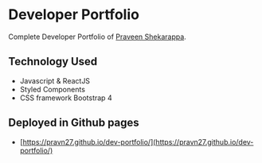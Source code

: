 # Developer Portfolio

Complete Developer Portfolio of [Praveen Shekarappa](https://pravn27.github.io/dev-portfolio/).

## Technology Used

- Javascript & ReactJS
- Styled Components
- CSS framework Bootstrap 4

## Deployed in Github pages

- [https://pravn27.github.io/dev-portfolio/](https://pravn27.github.io/dev-portfolio/)
